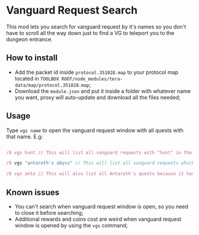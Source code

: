 # Vanguard Request Search

This mod lets you search for vanguard request by it's names so you don't have to scroll all the way down just to find a VG to teleport you to the dungeon entrance.

## How to install

 - Add the packet id inside `protocol.351828.map` to your protocol map located in `TOOLBOX ROOT/node_modules/tera-data/map/protocol.351828.map`;
 - Download the `module.json` and put it inside a folder with whatever name you want, proxy will auto-update and download all the files needed;

## Usage

Type `vgs name` to open the vanguard request window with all quests with that name.
E.g:
```js

/8 vgs hunt // This will list all vanguard requests with "hunt" in the name.

/8 vgs "antaroth's abyss" // This will list all vanguard requests which name matches "antaroth's abyss".

/8 vgs anta // This will also list all Antaroth's quests because it has "anta" in the name.
```

## Known issues

- You can't search when vanguard request window is open, so you need to close it before searching;
- Additional rewards and coins cost are weird when vanguard request window is opened by using the `vgs` command;